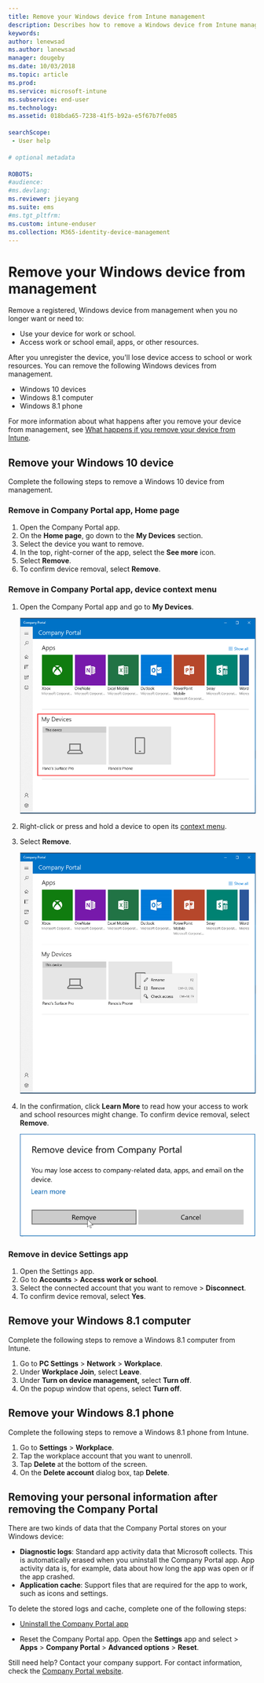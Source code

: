 ```yaml
---
title: Remove your Windows device from Intune management
description: Describes how to remove a Windows device from Intune management
keywords:
author: lenewsad
ms.author: lanewsad
manager: dougeby
ms.date: 10/03/2018
ms.topic: article
ms.prod:
ms.service: microsoft-intune
ms.subservice: end-user
ms.technology:
ms.assetid: 018bda65-7238-41f5-b92a-e5f67b7fe085

searchScope:
 - User help

# optional metadata

ROBOTS:   
#audience:
#ms.devlang:
ms.reviewer: jieyang
ms.suite: ems
#ms.tgt_pltfrm:
ms.custom: intune-enduser
ms.collection: M365-identity-device-management
---
```


# Remove your Windows device from management

Remove a registered, Windows device from management when you no longer want or need to:  
* Use your device for work or school. 
* Access work or school email, apps, or other resources.

After you unregister the device, you'll lose device access to school or work resources. You can remove the following Windows devices from management.  
* Windows 10 devices 
* Windows 8.1 computer
* Windows 8.1 phone
 
For more information about what happens after you remove your device from management, see [What happens if you remove your device from Intune](what-happens-if-you-unenroll-your-device-from-intune-windows.md).  

## Remove your Windows 10 device
Complete the following steps to remove a Windows 10 device from management.

### Remove in Company Portal app, **Home** page  

1. Open the Company Portal app.
2. On the **Home page**, go down to the **My Devices** section.
3. Select the device you want to remove.
3. In the top, right-corner of the app, select the **See more** icon.
4. Select **Remove**. 
5. To confirm device removal, select **Remove**.  

### Remove in Company Portal app, device context menu  

1. Open the Company Portal app and go to **My Devices**.

    ![Example screenshot of the Company Portal app for Windows, Home page, highlighting the My Devices section.](./media/1809_CheckAccess_Context_Select_Device.png)

2. Right-click or press and hold a device to open its [context menu](https://docs.microsoft.com//windows/uwp/design/controls-and-patterns/menus).  

3. Select **Remove**.  

    ![Example screenshot of the Company Portal app for Windows, Home page. Device context menu is visible in the **My Devices** section of the page and shows "Rename", "Remove", and "Check access" actions.](./media/1809_DeviceContextMenu_Windows_CP.png)  

5. In the confirmation, click **Learn More** to read how your access to work and school resources might change. To confirm device removal, select **Remove**.   

     ![Example screenshot of the Company Portal app for Windows, Home page. Rename field appears over device where user can type in new name and click Rename or Cancel.](./media/1808_RemoveDevice_Popup.png)  


### Remove in device Settings app
1. Open the Settings app. 
2. Go to **Accounts** > **Access work or school**.
3. Select the connected account that you want to remove > **Disconnect**.
4. To confirm device removal, select **Yes**.

## Remove your Windows 8.1 computer
Complete the following steps to remove a Windows 8.1 computer from Intune.

1. Go to **PC Settings** > **Network** > **Workplace**.
2. Under **Workplace Join**, select **Leave**.
3. Under **Turn on device management,** select **Turn off**.
4. On the popup window that opens, select **Turn off**.

## Remove your Windows 8.1 phone
Complete the following steps to remove a Windows 8.1 phone from Intune.

1. Go to **Settings** > **Workplace**.
2. Tap the workplace account that you want to unenroll.
3. Tap **Delete** at the bottom of the screen.
4. On the **Delete account** dialog box, tap **Delete**.  
## Removing your personal information after removing the Company Portal  

There are two kinds of data that the Company Portal stores on your Windows device:

- **Diagnostic logs**: Standard app activity data that Microsoft collects. This is automatically erased when you uninstall the Company Portal app. App activity data is, for example, data about how long the app was open or if the app crashed.
- **Application cache**: Support files that are required for the app to work, such as icons and settings.

To delete the stored logs and cache, complete one of the following steps:

* [Uninstall the Company Portal app](https://support.microsoft.com/help/4028003/windows-10-uninstall-apps-and-programs) 

* Reset the Company Portal app. Open the **Settings** app and select > **Apps** > **Company Portal** > **Advanced options** > **Reset**. 

Still need help? Contact your company support. For contact information, check the [Company Portal website](https://go.microsoft.com/fwlink/?linkid=2010980).

